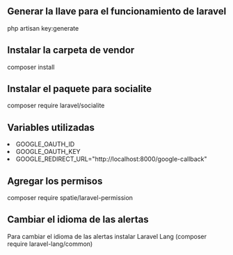 <h2>Generar la llave para el funcionamiento de laravel</h2>
php artisan key:generate

<h2>Instalar la carpeta de vendor</h2>
<p>composer install</p>

<h2>Instalar el paquete para socialite</h2>
<p>composer require laravel/socialite</p>

<h2>Variables utilizadas</h2>
<lu>
    <li>GOOGLE_OAUTH_ID</li>
    <li>GOOGLE_OAUTH_KEY</li>
    <li>GOOGLE_REDIRECT_URL="http://localhost:8000/google-callback"</li>
</lu>

<h2>Agregar los permisos</h2>
<p> composer require spatie/laravel-permission</p>

<h2>Cambiar el idioma de las alertas</h2>
<p> Para cambiar el idioma de las alertas instalar Laravel Lang (composer require laravel-lang/common)</p>

